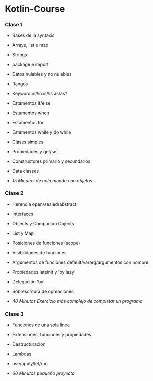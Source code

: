# Kotlin-Course

### Clase 1
- Bases de la syntaxis
- Arrays, list e map
- Strings
- package e import
- Datos nulables y no nulables
- Rangos
- Keyword in/!in is/!is as/as?
- Estamentos if/else
- Estamentos when
- Estamentos for
- Estamentos while y do while
- Clases simples
- Propiedades y get/set
- Constructores primario y secundarios
- Data classes

- *15 Minutos de hola mundo con objetos.*

### Clase 2
- Herencia open/sealed/abstract
- Interfaces
- Objects y Companion Objects
- List y Map
- Posiciones de funciones (scope)
- Visibilidades de funciones
- Argumentos de funciones default/vararg/argumentos con nombre
- Propiedades lateinit y 'by lazy'
- Delegacion 'by'
- Sobrescritura de opreaciones

- *40 Minutos Exercicio más complejo de completar un programa*

### Clase 3
- Funciones de una sola linea
- Extensiones, funciones y propiedades
- Destructuracion
- Lambdas
- use/apply/let/run

- *60 Minutos pequeño proyecto*
